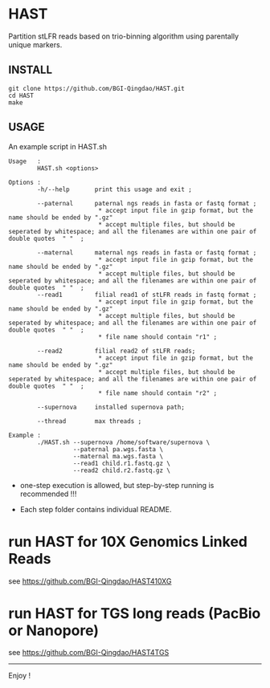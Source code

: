 # HAST
Partition stLFR reads based on trio-binning algorithm using parentally unique markers.

## INSTALL

```
git clone https://github.com/BGI-Qingdao/HAST.git
cd HAST
make
```

## USAGE

An example script in HAST.sh

```
Usage   :
        HAST.sh <options>

Options :
        -h/--help       print this usage and exit ;

        --paternal      paternal ngs reads in fasta or fastq format ;
                         * accept input file in gzip format, but the name should be ended by ".gz"
                         * accept multiple files, but should be seperated by whitespace; and all the filenames are within one pair of double quotes  " "  ;

        --maternal      maternal ngs reads in fasta or fastq format ;
                         * accept input file in gzip format, but the name should be ended by ".gz"
                         * accept multiple files, but should be seperated by whitespace; and all the filenames are within one pair of double quotes  " "  ;
        --read1         filial read1 of stLFR reads in fastq format ;
                         * accept input file in gzip format, but the name should be ended by ".gz"
                         * accept multiple files, but should be seperated by whitespace; and all the filenames are within one pair of double quotes  " "  ;
                         * file name should contain "r1" ;

        --read2         filial read2 of stLFR reads;
                         * accept input file in gzip format, but the name should be ended by ".gz"
                         * accept multiple files, but should be seperated by whitespace; and all the filenames are within one pair of double quotes  " "  ;
                         * file name should contain "r2" ;

        --supernova     installed supernova path;

        --thread        max threads ;

Example :
        ./HAST.sh --supernova /home/software/supernova \
                  --paternal pa.wgs.fasta \
                  --maternal ma.wgs.fasta \
                  --read1 child.r1.fastq.gz \
                  --read2 child.r2.fastq.gz \

```

* one-step execution is allowed, but step-by-step running is recommended !!!

* Each step folder contains individual README.

# run HAST for 10X Genomics Linked Reads 

see https://github.com/BGI-Qingdao/HAST410XG

# run HAST for TGS long reads (PacBio or Nanopore)

see https://github.com/BGI-Qingdao/HAST4TGS

____________________________
Enjoy !
